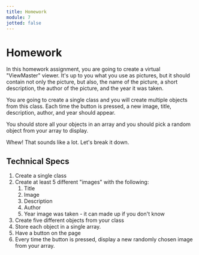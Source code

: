 ```yaml
---
title: Homework
module: 7
jotted: false
---
```


# Homework

In this homework assignment, you are going to create a virtual "ViewMaster" viewer.  It's up to you what you use as pictures, but it should contain not only the picture, but also, the name of the picture, a short description, the author of the picture, and the year it was taken.  

You are going to create a single class and you will create multiple objects from this class.  Each time the button is pressed, a new image, title, description, author, and year should appear.  

You should store all your objects in an array and you should pick a random object from your array to display.

Whew! That sounds like a lot. Let's break it down.

## Technical Specs

1. Create a single class
2. Create at least 5 different "images" with the following:
   1. Title
   2. Image
   3. Description
   4. Author
   5. Year image was taken - it can made up if you don't know
3. Create five different objects from your class
4. Store each object in a single array.
5. Have a button on the page
6. Every time the button is pressed, display a new randomly chosen image from your array.
